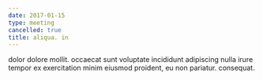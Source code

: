 ```yaml
---
date: 2017-01-15
type: meeting
cancelled: true
title: aliqua. in
---
```

dolor dolore mollit. occaecat sunt voluptate incididunt adipiscing nulla irure tempor ex exercitation minim eiusmod proident, eu non pariatur. consequat.